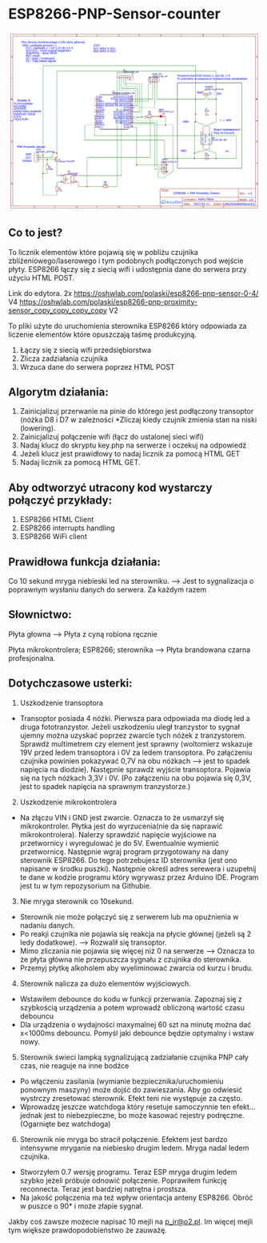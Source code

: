 # ESP8266-PNP-Sensor-counter

![alt text](https://github.com/MarcinanBarbarzynca/ESP8266-PNP-Sensor-counter/blob/main/Schematic_ESP8266%20%2B%20PNP%20sensor%200.4_2021-02-17(1).png)

## Co to jest?
To licznik elementów które pojawią się w pobliżu czujnika zbliżeniowego/laserowego i tym podobnych podłączonych pod wejście płyty. 
ESP8266 łączy się z siecią wifi i udostępnia dane do serwera przy użyciu HTML POST. 

Link do edytora. 2x
https://oshwlab.com/polaski/esp8266-pnp-sensor-0-4/  V4
https://oshwlab.com/polaski/esp8266-pnp-proximity-sensor_copy_copy_copy_copy V2


To pliki użyte do uruchomienia sterownika ESP8266 który odpowiada za liczenie elementów które opuszczają taśmę produkcyjną. 

1. Łączy się z siecią wifi przedsiębiorstwa
2. Zlicza zadziałania czujnika
3. Wrzuca dane do serwera poprzez HTML POST

## Algorytm działania:
1. Zainicjalizuj przerwanie na pinie do którego jest podłączony transoptor (nóżka D8 i D7 w zależności 
*Zliczaj kiedy czujnik zmienia stan na niski (lowering).
2. Zainicjalizuj połączenie wifi (łącz do ustalonej sieci wifi)
3. Nadaj klucz do skryptu key.php na serwerze i oczekuj na odpowiedź
4. Jeżeli klucz jest prawidłowy to nadaj licznik za pomocą HTML GET
5. Nadaj licznik za pomocą HTML GET. 

## Aby odtworzyć utracony kod wystarczy połączyć przykłady:
1. ESP8266 HTML Client
2. ESP8266 interrupts handling
3. ESP8266 WiFi client

## Prawidłowa funkcja działania:
Co 10 sekund mryga niebieski led na sterowniku. --> Jest to sygnalizacja o poprawnym wysłaniu danych do serwera.
Za każdym razem 

## Słownictwo:
Płyta głowna --> Płyta z cyną robiona ręcznie

Płyta mikrokontrolera; ESP8266; sterownika --> Płyta brandowana czarna profesjonalna. 

## Dotychczasowe usterki:
1. Uszkodzenie transoptora 
* Transoptor posiada 4 nóżki. Pierwsza para odpowiada ma diodę led a druga fototranzystor. Jeżeli uszkodzeniu uległ tranzystor to sygnał ujemny można uzyskać poprzez zwarcie tych nóżek z tranzystorem. Sprawdź multimetrem czy element jest sprawny (woltomierz wskazuje 19V przed ledem transoptora i 0V za ledem transoptora. Po załączeniu czujnika powinien pokazywać 0,7V na obu nóżkach --> jest to spadek napięcia na diodzie). Następnie sprawdź wyjście transoptora. Pojawia się na tych nóżkach 3,3V i 0V. (Po załączeniu na obu pojawia się 0,3V, jest to spadek napięcia na sprawnym tranzystorze.) 
2. Uszkodzenie mikrokontrolera
* Na złączu VIN i GND jest zwarcie. Oznacza to że usmarzył się mikrokontroler. Płytka jest do wyrzucenia(nie da się naprawić mikrokontrolera). Nalerzy sprawdzić napięcie wyjściowe na przetwornicy i wyregulować je do 5V. Ewentualnie wymienić przetwornicę. Następnie wgraj program przygotowany na dany sterownik ESP8266. Do tego potrzebujesz ID sterownika (jest ono napisane w środku puszki). Następnie określ adres serewera i uzupełnij te dane w kodzie programu który wgrywasz przez Arduino IDE. Program jest tu w tym repozysorium na Githubie. 
3. Nie mryga sterownik co 10sekund. 
* Sterownik nie może połączyć się z serwerem lub ma opuźnienia w nadaniu danych.
* Po reakji czujnika nie pojawia się reakcja na płycie głównej (jeżeli są 2 ledy dodatkowe). --> Rozwalił się transoptor. 
* Mimo zliczania nie pojawia się więcej niż 0 na serwerze --> Oznacza to że płyta główna nie przepuszcza sygnału z czujnika do sterownika.
* Przemyj płytkę alkoholem aby wyeliminować zwarcia od kurzu i brudu. 
4. Sterownik nalicza za dużo elementów wyjściowych. 
* Wstawiłem debounce do kodu w funkcji przerwania. Zapoznaj się z szybkością urządzenia a potem wprowadź obliczoną wartość czasu debouncu
* Dla urządzenia o wydajności maxymalnej 60 szt na minutę można dać x<1000ms debouncu. Pomyśl jaki debounce będzie optymalny i wstaw nowy. 
5. Sterownik świeci lampką sygnalizującą zadziałanie czujnika PNP cały czas, nie reaguje na inne bodźce
* Po włączeniu zasilania (wymianie bezpiecznika/uruchomieniu ponownym maszyny) może dojść do zawieszania. Aby go odwiesić wystrczy zresetować sterownik. Efekt teni nie występuje za często.
* Wprowadzę jeszcze watchdoga który resetuje samoczynnie ten efekt... jednak jest to niebezpieczne, bo może kasować rejestry podręczne. (Ogarnięte bez watchdoga)
6. Sterownik nie mryga bo stracił połączenie. Efektem jest bardzo intensywne mryganie na niebiesko drugim ledem. Mryga nadal ledem czujnika. 
* Stworzyłem 0.7 wersję programu. Teraz ESP mryga drugim ledem szybko jeżeli próbuje odnowić połączenie. Poprawiłem funkcję reconnecta. Teraz jest bardziej natrętna i prostsza. 
* Na jakość połączenia ma też wpływ orientacja anteny ESP8266. Obróć w puszce o 90* i może złapie sygnał. 

Jakby coś zawsze możecie napisać 10 mejli na p_ir@o2.pl. Im więcej mejli tym większe prawdopodobieństwo że zauważę. 
  
